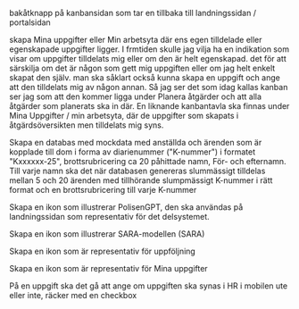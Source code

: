 
bakåtknapp på kanbansidan som tar en tillbaka till landningssidan / portalsidan

skapa Mina uppgifter eller Min arbetsyta där ens egen tilldelade eller egenskapade uppgifter ligger. I frmtiden skulle jag vilja ha en indikation som visar om uppgifter tilldelats mig eller om den är helt egenskapad. det för att särskilja om det är någon som gett mig uppgiften eller om jag helt enkelt skapat den själv. man ska såklart också kunna skapa en uppgift och ange att den tilldelats mig av någon annan. Så jag ser det som idag kallas kanban ser jag som att den kommer ligga under Planera åtgärder och att alla åtgärder som planerats ska in där. En liknande kanbantavla ska finnas under Mina Uppgifter / min arbetsyta, där de uppgifter som skapats i åtgärdsöversikten men tilldelats mig syns.

Skapa en databas med mockdata med anställda och ärenden som är kopplade till dom i forma av diarienummer ("K-nummer") i formatet "Kxxxxxx-25", brottsrubricering
ca 20 påhittade namn, För- och efternamn.
Till varje namn ska det när databasen genereras slummässigt tilldelas mellan 5 och 20 ärenden med tillhörande slumpmässigt K-nummer i rätt format och en brottsrubricering till varje K-nummer

Skapa en ikon som illustrerar PolisenGPT, den ska användas på landningssidan som representativ för det delsystemet.

Skapa en ikon som illustrerar SARA-modellen (SARA)

Skapa en ikon som är representativ för uppföljning

Skapa en ikon som är representativ för Mina uppgifter

På en uppgift ska det gå att ange om uppgiften ska synas i HR i mobilen ute eller inte, räcker med en checkbox



